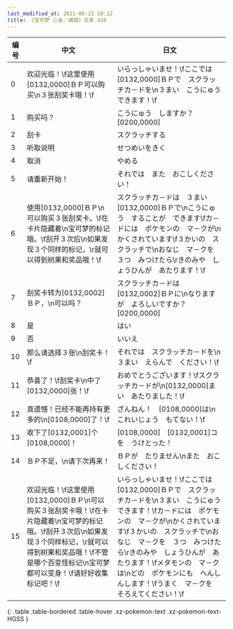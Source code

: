 ```yaml
---
last_modified_at: 2021-06-22 20:12
title: 《宝可梦 心金／魂银》文本 426
---
```

| 编号 | 中文 | 日文 |
| ---- | ---- | ---- |
| 0 | 欢迎光临！\f这里使用[0132,0000]ＢＰ可以购买\n３张刮奖卡哦！\f | いらっしゃいませ！\fここでは　[0132,0000]ＢＰで　スクラッチカ－ドを\n３まい　こうにゅう　できます！\f |
| 1 | 购买吗？ | こうにゅう　しますか？[0200,0000] |
| 2 | 刮卡 | スクラッチする |
| 3 | 听取说明 | せつめいをきく |
| 4 | 取消 | やめる |
| 5 | 请重新开始！ | それでは　また　おこしください！ |
| 6 | 使用[0132,0000]ＢＰ\n可以购买３张刮奖卡。\f在卡片隐藏着\n宝可梦的标记哦。\f刮开３次后\n如果发现３个同样的标记，\r就可以得到树果和奖品哦！\f | スクラッチカ－ドは　３まい　[0132,0000]ＢＰで\nこうにゅう　することが　できます\fカ－ドには　ポケモンの　マ－クが\nかくされています\f３かいの　スクラッチで\nおなじ　マ－クを　３つ　みつけたら\rきのみや　しょうひんが　あたります！\f |
| 7 | 刮奖卡转为[0132,0002]ＢＰ，\n可以吗？ | スクラッチカ－ドは　[0132,0002]ＢＰに\nなりますが　よろしいですか？[0200,0000] |
| 8 | 是 | はい |
| 9 | 否 | いいえ |
| 10 | 那么请选择３张\n刮奖卡！\f | それでは　スクラッチカ－ドを\n３まい　えらんで　ください！\f |
| 11 | 恭喜了！\f刮奖卡\n中了[0132,0000]张！\f | おめでとうございます！\fスクラッチカ－ドが\n[0132,0000]まい　あたりました！\f |
| 12 | 真遗憾！已经不能再持有更多的\n[0108,0000]了！\f | ざんねん！　[0108,0000]は\nこれいじょう　もてない！\f |
| 13 | 收下了[0132,0001]个[0108,0000]！ | [0108,0000]　[0132,0001]コを　うけとった！ |
| 14 | ＢＰ不足，\n请下次再来！ | ＢＰが　たりません\nまた　おこしください！ |
| 15 | 欢迎光临！\f这里使用[0132,0000]ＢＰ\n可以购买３张刮奖卡哦！\f在卡片隐藏着\n宝可梦的标记哦。\f刮开３次后\n如果发现３个同样标记，\r就可以得到树果和奖品哦！\f不管是哪个百变怪标记\n宝可梦都可以变身！\f请好好收集标记吧！\f | いらっしゃいませ！\fここでは　[0132,0000]ＢＰで　スクラッチカ－ドを\n３まい　こうにゅう　できます！\fカ－ドには　ポケモンの　マ－クが\nかくされています\f３かいの　スクラッチで\nおなじ　マ－クを　３つ　みつけたら\rきのみや　しょうひんが　あたります！\fメタモンの　マ－クは\nどの　ポケモンにも　へんしんします！\fうまく　マ－クを　そろえてください！\f |
{: .table .table-bordered .table-hover .xz-pokemon-text .xz-pokemon-text-HGSS }